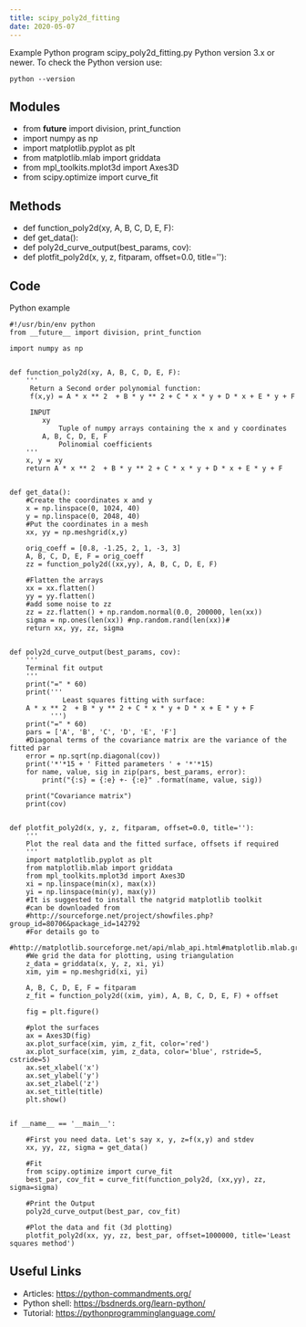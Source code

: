 ```yaml
---
title: scipy_poly2d_fitting
date: 2020-05-07
---
```

Example Python program scipy_poly2d_fitting.py
Python version 3.x or newer.
To check the Python version use:

    python --version

## Modules

* from __future__ import division, print_function
* import numpy as np
* import matplotlib.pyplot as plt
* from matplotlib.mlab import griddata
* from mpl_toolkits.mplot3d import Axes3D
* from scipy.optimize import curve_fit

## Methods

* def function_poly2d(xy, A, B, C, D, E, F):
* def get_data():
* def poly2d_curve_output(best_params, cov):
* def plotfit_poly2d(x, y, z, fitparam, offset=0.0, title=''):

## Code

Python example

    #!/usr/bin/env python
    from __future__ import division, print_function
    
    import numpy as np
    
    
    def function_poly2d(xy, A, B, C, D, E, F):
        '''
         Return a Second order polynomial function:
         f(x,y) = A * x ** 2  + B * y ** 2 + C * x * y + D * x + E * y + F
         
         INPUT
            xy
                Tuple of numpy arrays containing the x and y coordinates
            A, B, C, D, E, F
                Polinomial coefficients
        '''
        x, y = xy
        return A * x ** 2  + B * y ** 2 + C * x * y + D * x + E * y + F
        
    
    def get_data():
        #Create the coordinates x and y
        x = np.linspace(0, 1024, 40)
        y = np.linspace(0, 2048, 40)
        #Put the coordinates in a mesh
        xx, yy = np.meshgrid(x,y)  
                                                              
        orig_coeff = [0.8, -1.25, 2, 1, -3, 3]
        A, B, C, D, E, F = orig_coeff
        zz = function_poly2d((xx,yy), A, B, C, D, E, F) 
       
        #Flatten the arrays
        xx = xx.flatten()
        yy = yy.flatten()
        #add some noise to zz
        zz = zz.flatten() + np.random.normal(0.0, 200000, len(xx))
        sigma = np.ones(len(xx)) #np.random.rand(len(xx))#
        return xx, yy, zz, sigma
    
        
    def poly2d_curve_output(best_params, cov):
        '''
        Terminal fit output
        '''
        print("=" * 60)
        print('''
                 Least squares fitting with surface:
        A * x ** 2  + B * y ** 2 + C * x * y + D * x + E * y + F
              ''')
        print("=" * 60)
        pars = ['A', 'B', 'C', 'D', 'E', 'F']
        #Diagonal terms of the covariance matrix are the variance of the fitted par   
        error = np.sqrt(np.diagonal(cov))
        print('*'*15 + ' Fitted parameters ' + '*'*15)
        for name, value, sig in zip(pars, best_params, error):
            print("{:s} = {:e} +- {:e}" .format(name, value, sig))
            
        print("Covariance matrix")
        print(cov)
        
            
    def plotfit_poly2d(x, y, z, fitparam, offset=0.0, title=''):
        '''
        Plot the real data and the fitted surface, offsets if required
        '''
        import matplotlib.pyplot as plt
        from matplotlib.mlab import griddata
        from mpl_toolkits.mplot3d import Axes3D
        xi = np.linspace(min(x), max(x))
        yi = np.linspace(min(y), max(y))
        #It is suggested to install the natgrid matplotlib toolkit
        #can be downloaded from 
        #http://sourceforge.net/project/showfiles.php?group_id=80706&package_id=142792
        #For details go to    
        #http://matplotlib.sourceforge.net/api/mlab_api.html#matplotlib.mlab.griddata
        #We grid the data for plotting, using triangulation 
        z_data = griddata(x, y, z, xi, yi)
        xim, yim = np.meshgrid(xi, yi)
        
        A, B, C, D, E, F = fitparam
        z_fit = function_poly2d((xim, yim), A, B, C, D, E, F) + offset
       
        fig = plt.figure()
        
        #plot the surfaces
        ax = Axes3D(fig)
        ax.plot_surface(xim, yim, z_fit, color='red')   
        ax.plot_surface(xim, yim, z_data, color='blue', rstride=5, cstride=5) 
        ax.set_xlabel('x')
        ax.set_ylabel('y')
        ax.set_zlabel('z')
        ax.set_title(title)
        plt.show()  
    
    
    if __name__ == '__main__':
        
        #First you need data. Let's say x, y, z=f(x,y) and stdev
        xx, yy, zz, sigma = get_data()
        
        #Fit     
        from scipy.optimize import curve_fit
        best_par, cov_fit = curve_fit(function_poly2d, (xx,yy), zz, sigma=sigma)
        
        #Print the Output
        poly2d_curve_output(best_par, cov_fit)
        
        #Plot the data and fit (3d plotting)
        plotfit_poly2d(xx, yy, zz, best_par, offset=1000000, title='Least squares method')

## Useful Links

- Articles: https://python-commandments.org/
- Python shell: https://bsdnerds.org/learn-python/
- Tutorial: https://pythonprogramminglanguage.com/
